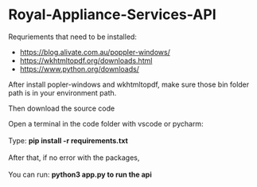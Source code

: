 # Royal-Appliance-Services-API

Requriements that need to be installed:
* https://blog.alivate.com.au/poppler-windows/
* https://wkhtmltopdf.org/downloads.html
* https://www.python.org/downloads/

After install popler-windows and wkhtmltopdf, make sure those bin folder path is in your environment path.

Then download the source code

Open a terminal in the code folder with vscode or pycharm:
<br>
<br>Type: <b>pip install -r requirements.txt</b>
<br>
<br>After that, if no error with the packages,
<br>
<br>You can run: <b>python3 app.py to run the api</b>



